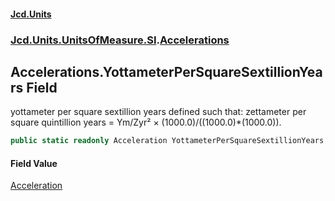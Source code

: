 #### [Jcd.Units](index.md 'index')

### [Jcd.Units.UnitsOfMeasure.SI](Jcd.Units.UnitsOfMeasure.SI.md 'Jcd.Units.UnitsOfMeasure.SI').[Accelerations](Accelerations.md 'Jcd.Units.UnitsOfMeasure.SI.Accelerations')

## Accelerations.YottameterPerSquareSextillionYears Field

yottameter per square sextillion years defined such that: zettameter per square quintillion years = Ym/Zyr² ×
(1000.0)/((1000.0)*(1000.0)).

```csharp
public static readonly Acceleration YottameterPerSquareSextillionYears;
```

#### Field Value

[Acceleration](Acceleration.md 'Jcd.Units.UnitTypes.Acceleration')